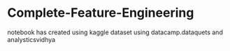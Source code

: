 # Complete-Feature-Engineering

notebook has created using kaggle dataset using datacamp.dataquets and analysticsvidhya 
